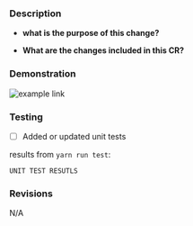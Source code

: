 ### Description

- **what is the purpose of this change?**

- **What are the changes included in this CR?**

### Demonstration

![example link](https://drive.corp.amazon.com/view/mprussak@/public-images/boo.gif)

### Testing

- [ ] Added or updated unit tests

results from `yarn run test`:
```
UNIT TEST RESUTLS
```

### Revisions

N/A